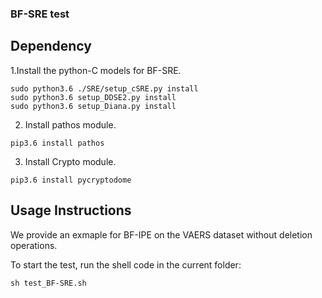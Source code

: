 ### BF-SRE test


## Dependency

1.Install the python-C models for BF-SRE.

```
sudo python3.6 ./SRE/setup_cSRE.py install
sudo python3.6 setup_DDSE2.py install
sudo python3.6 setup_Diana.py install
```

2. Install pathos module.

```
pip3.6 install pathos
```

3. Install Crypto module.

```
pip3.6 install pycryptodome
```


## Usage Instructions


We provide an exmaple for BF-IPE on the VAERS dataset without deletion operations.

To start the test, run the shell code in the current folder:

```sh test_BF-SRE.sh```
